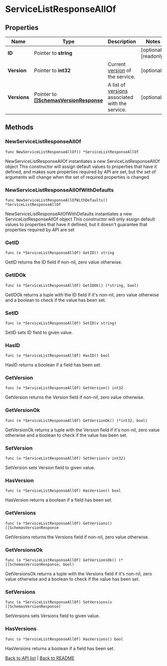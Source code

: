 # ServiceListResponseAllOf

## Properties

Name | Type | Description | Notes
------------ | ------------- | ------------- | -------------
**ID** | Pointer to **string** |  | [optional] [readonly] 
**Version** | Pointer to **int32** | Current [version](/reference/api/services/version/) of the service. | [optional] 
**Versions** | Pointer to [**[]SchemasVersionResponse**](SchemasVersionResponse.md) | A list of [versions](/reference/api/services/version/) associated with the service. | [optional] 

## Methods

### NewServiceListResponseAllOf

`func NewServiceListResponseAllOf() *ServiceListResponseAllOf`

NewServiceListResponseAllOf instantiates a new ServiceListResponseAllOf object
This constructor will assign default values to properties that have it defined,
and makes sure properties required by API are set, but the set of arguments
will change when the set of required properties is changed

### NewServiceListResponseAllOfWithDefaults

`func NewServiceListResponseAllOfWithDefaults() *ServiceListResponseAllOf`

NewServiceListResponseAllOfWithDefaults instantiates a new ServiceListResponseAllOf object
This constructor will only assign default values to properties that have it defined,
but it doesn't guarantee that properties required by API are set

### GetID

`func (o *ServiceListResponseAllOf) GetID() string`

GetID returns the ID field if non-nil, zero value otherwise.

### GetIDOk

`func (o *ServiceListResponseAllOf) GetIDOk() (*string, bool)`

GetIDOk returns a tuple with the ID field if it's non-nil, zero value otherwise
and a boolean to check if the value has been set.

### SetID

`func (o *ServiceListResponseAllOf) SetID(v string)`

SetID sets ID field to given value.

### HasID

`func (o *ServiceListResponseAllOf) HasID() bool`

HasID returns a boolean if a field has been set.

### GetVersion

`func (o *ServiceListResponseAllOf) GetVersion() int32`

GetVersion returns the Version field if non-nil, zero value otherwise.

### GetVersionOk

`func (o *ServiceListResponseAllOf) GetVersionOk() (*int32, bool)`

GetVersionOk returns a tuple with the Version field if it's non-nil, zero value otherwise
and a boolean to check if the value has been set.

### SetVersion

`func (o *ServiceListResponseAllOf) SetVersion(v int32)`

SetVersion sets Version field to given value.

### HasVersion

`func (o *ServiceListResponseAllOf) HasVersion() bool`

HasVersion returns a boolean if a field has been set.

### GetVersions

`func (o *ServiceListResponseAllOf) GetVersions() []SchemasVersionResponse`

GetVersions returns the Versions field if non-nil, zero value otherwise.

### GetVersionsOk

`func (o *ServiceListResponseAllOf) GetVersionsOk() (*[]SchemasVersionResponse, bool)`

GetVersionsOk returns a tuple with the Versions field if it's non-nil, zero value otherwise
and a boolean to check if the value has been set.

### SetVersions

`func (o *ServiceListResponseAllOf) SetVersions(v []SchemasVersionResponse)`

SetVersions sets Versions field to given value.

### HasVersions

`func (o *ServiceListResponseAllOf) HasVersions() bool`

HasVersions returns a boolean if a field has been set.


[Back to API list](../README.md#documentation-for-api-endpoints) | [Back to README](../README.md)
